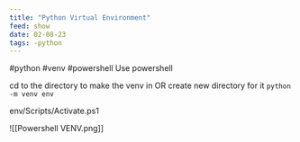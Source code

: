 ```yaml
---
title: "Python Virtual Environment"
feed: show
date: 02-08-23
tags: -python
---
```

#python #venv #powershell
Use powershell

cd to the directory to make the venv in
OR
create new directory for it
```python -m venv env```

env/Scripts/Activate.ps1

![[Powershell VENV.png]]